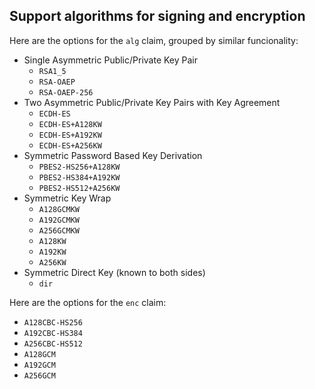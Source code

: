 ## Support algorithms for signing and encryption

Here are the options for the `alg` claim, grouped by similar funcionality:

- Single Asymmetric Public/Private Key Pair
  - `RSA1_5`
  - `RSA-OAEP`
  - `RSA-OAEP-256`
- Two Asymmetric Public/Private Key Pairs with Key Agreement
  - `ECDH-ES`
  - `ECDH-ES+A128KW`
  - `ECDH-ES+A192KW`
  - `ECDH-ES+A256KW`
- Symmetric Password Based Key Derivation
  - `PBES2-HS256+A128KW`
  - `PBES2-HS384+A192KW`
  - `PBES2-HS512+A256KW`
- Symmetric Key Wrap
  - `A128GCMKW`
  - `A192GCMKW`
  - `A256GCMKW`
  - `A128KW`
  - `A192KW`
  - `A256KW`
- Symmetric Direct Key (known to both sides)
  - `dir`

Here are the options for the `enc` claim:
  - `A128CBC-HS256`
  - `A192CBC-HS384`
  - `A256CBC-HS512`
  - `A128GCM`
  - `A192GCM`
  - `A256GCM`
